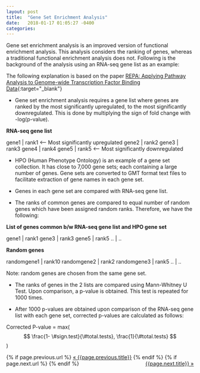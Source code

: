 ```yaml
---
layout: post
title:  "Gene Set Enrichment Analysis"
date:   2018-01-17 01:05:27 -0400
categories: 
---
```

Gene set enrichment analysis is an improved version of functional enrichment analysis. This analysis considers the ranking of genes, whereas a traditional functional enrichment analysis does not. Following is the background of the analysis using an RNA-seq gene list as an example:

The following explanation is based on the paper [REPA: Applying Pathway Analysis to Genome-wide Transcription Factor Binding Data](https://ieeexplore.ieee.org/document/7152849/){:target="_blank"}

 - Gene set enrichment analysis requires a gene list where genes are ranked by the most significantly upregulated, to the most significantly downregulated. This is done by multiplying the sign of fold change with -log(p-value).

**RNA-seq gene list**

gene1 |   rank1         <-- Most significantly upregulated
gene2 |   rank2	
gene3 |   rank3
gene4 |   rank4
gene5 |   rank5        <-- Most significantly downregulated

 - HPO (Human Phenotype Ontology) is an example of a gene set collection. It has close to 7,000 gene sets; each containing a large number of genes. Gene sets are converted to GMT format text files to facilitate extraction of gene names in each gene set.

 - Genes in each gene set are compared with RNA-seq gene list.

 - The ranks of common genes are compared to equal number of random genes which have been assigned random ranks. Therefore, we have the following: 


**List of genes common b/w RNA-seq gene list and HPO gene set**

gene1 |   rank1
gene3 |   rank3
gene5 |   rank5
..    |    ..

**Random genes**

randomgene1  |  rank10
randomgene2  |  rank2
randomgene3  |  rank5
..           |    ..

Note: random genes are chosen from the same gene set.

 - The ranks of genes in the 2 lists are compared using Mann-Whitney U Test. Upon comparison, a p-value is obtained. This test is repeated for 1000 times. 

 - After 1000 p-values are obtained upon comparison of the RNA-seq gene list with each gene set, corrected p-values are calculated as follows:

Corrected P-value =  max($$ \frac{1- \#sign.test}{\#total.tests}, \frac{1}{\#total.tests} $$)

<script type="text/javascript" async
  src="https://cdn.mathjax.org/mathjax/latest/MathJax.js?config=TeX-MML-AM_CHTML">
</script>

<div class="Previous-next">
  {% if page.previous.url %}
    <a class="previous" href="{{page.previous.url}}">&laquo; {{page.previous.title}}</a>
  {% endif %}
  {% if page.next.url %}
    <a class="next" style="float:right" href="{{page.next.url}}">{{page.next.title}} &raquo;</a>
  {% endif %}
</div>
